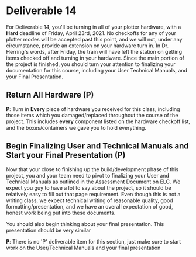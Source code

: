 # Deliverable 14

For Deliverable 14, you'll be turning in all of your plotter hardware, with a **Hard** deadline of Friday, April 23rd, 2021. No checkoffs for any of your plotter modes will be accepted past this point, and we will not, under any circumstance, provide an extension on your hardware turn in. In Dr. Herring's words, after Friday, the train will have left the station on getting items checked off and turning in your hardware. Since the main portion of the project is finished, you should turn your attention to finalizing your documentation for this course, including your User Technical Manuals, and your Final Presentation.

## Return All Hardware (P)

**P**: Turn in **Every** piece of hardware you received for this class, including those items which you damaged/replaced throughout the course of the project. This includes **every** component listed on the hardware checkoff list, and the boxes/containers we gave you to hold everything.

## Begin Finalizing User and Technical Manuals and Start your Final Presentation (P)

Now that your close to finishing up the build/development phase of this project, you and your team need to pivot to finalizing your User and Technical Manuals as outlined in the Assessment Document on ELC. We expect you guy to have a lot to say about the project, so it should be relatively easy to fill out that page requirement. Even though this is not a writing class, we expect technical writing of reasonable quality, good formatting/presentation, and we have an overall expectation of good, honest work being put into these documents.

You should also begin thinking about your final presentation. This presentation should be very similar

**P**: There is no 'P' deliverable item for this section, just make sure to start work on the User/Technical Manuals and your final presentation